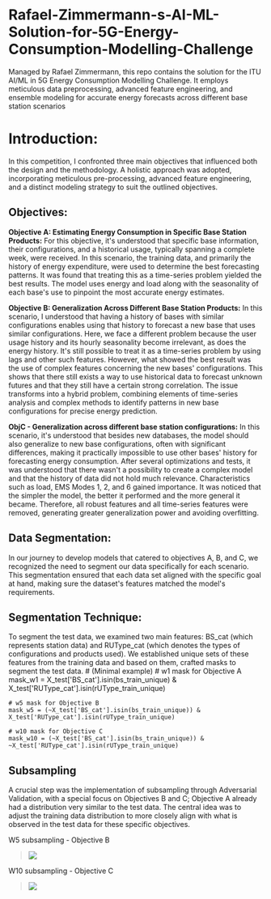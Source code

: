 # Rafael-Zimmermann-s-AI-ML-Solution-for-5G-Energy-Consumption-Modelling-Challenge
Managed by Rafael Zimmermann, this repo contains the solution for the ITU AI/ML in 5G Energy Consumption Modelling Challenge. It employs meticulous data preprocessing, advanced feature engineering, and ensemble modeling for accurate energy forecasts across different base station scenarios

# Introduction:
In this competition, I confronted three main objectives that influenced both the design and the methodology. A holistic approach was adopted, incorporating meticulous pre-processing, advanced feature engineering, and a distinct modeling strategy to suit the outlined objectives.

## Objectives:

**Objective A: Estimating Energy Consumption in Specific Base Station Products:** For this objective, it's understood that specific base information, their configurations, and a historical usage, typically spanning a complete week, were received. In this scenario, the training data, and primarily the history of energy expenditure, were used to determine the best forecasting patterns. It was found that treating this as a time-series problem yielded the best results. The model uses energy and load along with the seasonality of each base's use to pinpoint the most accurate energy estimates.

**Objective B: Generalization Across Different Base Station Products:** In this scenario, I understood that having a history of bases with similar configurations enables using that history to forecast a new base that uses similar configurations. Here, we face a different problem because the user usage history and its hourly seasonality become irrelevant, as does the energy history. It's still possible to treat it as a time-series problem by using lags and other such features. However, what showed the best result was the use of complex features concerning the new bases' configurations. This shows that there still exists a way to use historical data to forecast unknown futures and that they still have a certain strong correlation. The issue transforms into a hybrid problem, combining elements of time-series analysis and complex methods to identify patterns in new base configurations for precise energy prediction.

**ObjC - Generalization across different base station configurations:** In this scenario, it's understood that besides new databases, the model should also generalize to new base configurations, often with significant differences, making it practically impossible to use other bases' history for forecasting energy consumption. After several optimizations and tests, it was understood that there wasn't a possibility to create a complex model and that the history of data did not hold much relevance. Characteristics such as load, EMS Modes 1, 2, and 6 gained importance. It was noticed that the simpler the model, the better it performed and the more general it became. Therefore, all robust features and all time-series features were removed, generating greater generalization power and avoiding overfitting.

## Data Segmentation:

In our journey to develop models that catered to objectives A, B, and C, we recognized the need to segment our data specifically for each scenario. This segmentation ensured that each data set aligned with the specific goal at hand, making sure the dataset's features matched the model's requirements.

## Segmentation Technique:

To segment the test data, we examined two main features: BS_cat (which represents station data) and RUType_cat (which denotes the types of configurations and products used). We established unique sets of these features from the training data and based on them, crafted masks to segment the test data.
    # (Minimal example)
    # w1 mask for Objective A
    mask_w1 = X_test['BS_cat'].isin(bs_train_unique) & X_test['RUType_cat'].isin(rUType_train_unique)

    # w5 mask for Objective B
    mask_w5 = (~X_test['BS_cat'].isin(bs_train_unique)) & X_test['RUType_cat'].isin(rUType_train_unique)

    # w10 mask for Objective C
    mask_w10 = (~X_test['BS_cat'].isin(bs_train_unique)) & ~X_test['RUType_cat'].isin(rUType_train_unique)

## Subsampling
A crucial step was the implementation of subsampling through Adversarial Validation, with a special focus on Objectives B and C; Objective A already had a distribution very similar to the test data. The central idea was to adjust the training data distribution to more closely align with what is observed in the test data for these specific objectives.

W5 subsampling - Objective B
> ![](https://drive.google.com/uc?export=view&id=1TGjEERTl4jdwTdaEHRj35Ai7NsdK2dtW)

W10 subsampling - Objective C
> ![](https://drive.google.com/uc?export=view&id=1fB6IcTZa6J_ucX6Vg6B1a-8Pk_Ldb63-)
